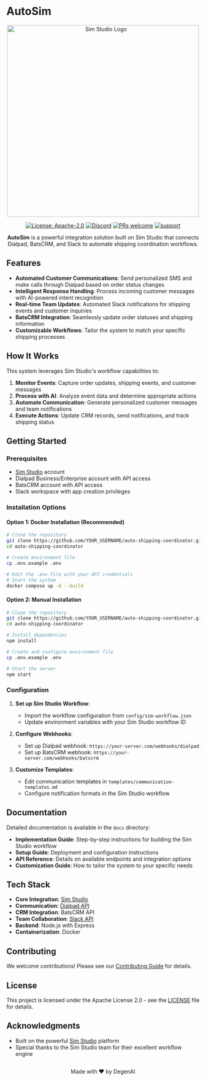 # AutoSim

<p align="center">
  <img src="sim/public/static/sim.png" alt="Sim Studio Logo" width="500"/>
</p>

<p align="center">
  <a href="https://www.apache.org/licenses/LICENSE-2.0"><img src="https://img.shields.io/badge/License-Apache%202.0-blue.svg" alt="License: Apache-2.0"></a>
  <a href="https://discord.gg/Hr4UWYEcTT"><img src="https://img.shields.io/badge/Discord-Join%20Server-7289DA?logo=discord&logoColor=white" alt="Discord"></a>
  <a href="https://github.com/YOUR_USERNAME/auto-shipping-coordinator/pulls"><img src="https://img.shields.io/badge/PRs-welcome-brightgreen.svg" alt="PRs welcome"></a>
  <a href="https://github.com/YOUR_USERNAME/auto-shipping-coordinator/issues"><img src="https://img.shields.io/badge/support-contact%20author-purple.svg" alt="support"></a>
</p>

<p align="center">
  <strong>AutoSim</strong> is a powerful integration solution built on Sim Studio that connects Dialpad, BatsCRM, and Slack to automate shipping coordination workflows.
</p>

## Features

- **Automated Customer Communications**: Send personalized SMS and make calls through Dialpad based on order status changes
- **Intelligent Response Handling**: Process incoming customer messages with AI-powered intent recognition
- **Real-time Team Updates**: Automated Slack notifications for shipping events and customer inquiries
- **BatsCRM Integration**: Seamlessly update order statuses and shipping information
- **Customizable Workflows**: Tailor the system to match your specific shipping processes

## How It Works

This system leverages Sim Studio's workflow capabilities to:

1. **Monitor Events**: Capture order updates, shipping events, and customer messages
2. **Process with AI**: Analyze event data and determine appropriate actions
3. **Automate Communication**: Generate personalized customer messages and team notifications
4. **Execute Actions**: Update CRM records, send notifications, and track shipping status

## Getting Started

### Prerequisites

- [Sim Studio](https://simstudio.ai) account
- Dialpad Business/Enterprise account with API access
- BatsCRM account with API access
- Slack workspace with app creation privileges

### Installation Options

#### Option 1: Docker Installation (Recommended)

```bash
# Clone the repository
git clone https://github.com/YOUR_USERNAME/auto-shipping-coordinator.git
cd auto-shipping-coordinator

# Create environment file
cp .env.example .env

# Edit the .env file with your API credentials
# Start the system
docker compose up -d --build
```

#### Option 2: Manual Installation

```bash
# Clone the repository
git clone https://github.com/YOUR_USERNAME/auto-shipping-coordinator.git
cd auto-shipping-coordinator

# Install dependencies
npm install

# Create and configure environment file
cp .env.example .env

# Start the server
npm start
```

### Configuration

1. **Set up Sim Studio Workflow**:
   - Import the workflow configuration from `config/sim-workflow.json`
   - Update environment variables with your Sim Studio workflow ID

2. **Configure Webhooks**:
   - Set up Dialpad webhook: `https://your-server.com/webhooks/dialpad`
   - Set up BatsCRM webhook: `https://your-server.com/webhooks/batscrm`

3. **Customize Templates**:
   - Edit communication templates in `templates/communication-templates.md`
   - Configure notification formats in the Sim Studio workflow

## Documentation

Detailed documentation is available in the `docs` directory:

- **Implementation Guide**: Step-by-step instructions for building the Sim Studio workflow
- **Setup Guide**: Deployment and configuration instructions
- **API Reference**: Details on available endpoints and integration options
- **Customization Guide**: How to tailor the system to your specific needs

## Tech Stack

- **Core Integration**: [Sim Studio](https://simstudio.ai)
- **Communication**: [Dialpad API](https://developers.dialpad.com)
- **CRM Integration**: BatsCRM API
- **Team Collaboration**: [Slack API](https://api.slack.com)
- **Backend**: Node.js with Express
- **Containerization**: Docker

## Contributing

We welcome contributions! Please see our [Contributing Guide](docs/CONTRIBUTING.md) for details.

## License

This project is licensed under the Apache License 2.0 - see the [LICENSE](LICENSE) file for details.

## Acknowledgments

- Built on the powerful [Sim Studio](https://simstudio.ai) platform
- Special thanks to the Sim Studio team for their excellent workflow engine

##

<p align="center">Made with ❤️ by DegenAI</p>
